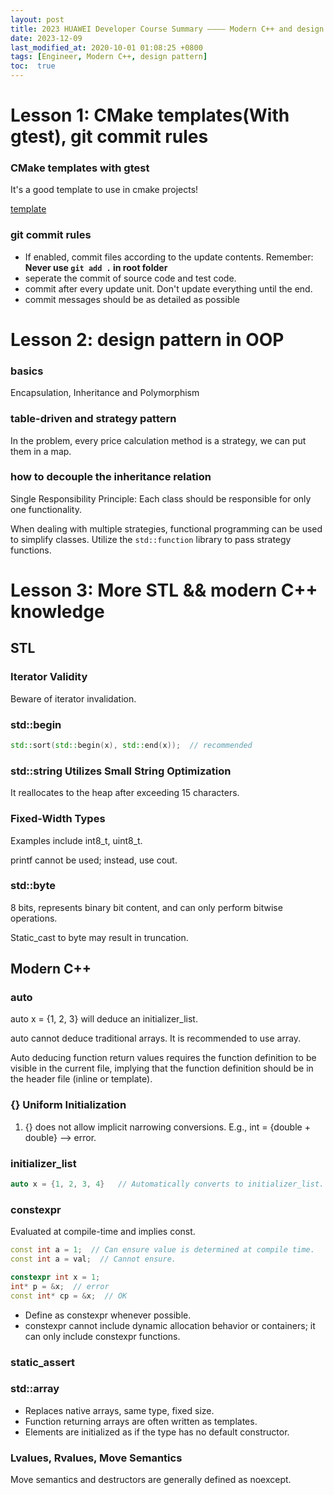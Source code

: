 ```yaml
---
layout: post
title: 2023 HUAWEI Developer Course Summary ———— Modern C++ and design pattern
date: 2023-12-09
last_modified_at: 2020-10-01 01:08:25 +0800
tags: [Engineer, Modern C++, design pattern]
toc:  true
---
```


# Lesson 1: CMake templates(With gtest), git commit rules

### CMake templates with gtest
It's a good template to use in cmake projects!

[template](https://github.com/N-E-E/1_developer_test)

### git commit rules
- If enabled, commit files according to the update contents. Remember: **Never use `git add .` in root folder**
- seperate the commit of source code and test code.
- commit after every update unit. Don't update everything until the end.
- commit messages should be as detailed as possible

# Lesson 2: design pattern in OOP
### basics
Encapsulation, Inheritance and Polymorphism

### table-driven and strategy pattern
In the problem, every price calculation method is a strategy, we can put them in a map.

### how to decouple the inheritance relation
Single Responsibility Principle: Each class should be responsible for only one functionality.

When dealing with multiple strategies, functional programming can be used to simplify classes. Utilize the `std::function` library to pass strategy functions.

# Lesson 3: More STL && modern C++ knowledge
## STL

### Iterator Validity

Beware of iterator invalidation.

### std::begin

```cpp
std::sort(std::begin(x), std::end(x));  // recommended
```
### std::string Utilizes Small String Optimization
It reallocates to the heap after exceeding 15 characters.

### Fixed-Width Types
Examples include int8_t, uint8_t.

printf cannot be used; instead, use cout.

### std::byte
8 bits, represents binary bit content, and can only perform bitwise operations.

Static_cast to byte may result in truncation.

## Modern C++
### auto
auto x = {1, 2, 3} will deduce an initializer_list.

auto cannot deduce traditional arrays. It is recommended to use array.

Auto deducing function return values requires the function definition to be visible in the current file, implying that the function definition should be in the header file (inline or template).

### {} Uniform Initialization
1. {} does not allow implicit narrowing conversions. E.g., int = {double + double} --> error.

### initializer_list
```cpp
auto x = {1, 2, 3, 4}   // Automatically converts to initializer_list. Assumes all elements have consistent types.
```

### constexpr
Evaluated at compile-time and implies const.
```cpp
const int a = 1;  // Can ensure value is determined at compile time.
const int a = val;  // Cannot ensure.

constexpr int x = 1;
int* p = &x;  // error
const int* cp = &x;  // OK
```
- Define as constexpr whenever possible.
- constexpr cannot include dynamic allocation behavior or containers; it can only include constexpr functions.

### static_assert

### std::array
- Replaces native arrays, same type, fixed size.
- Function returning arrays are often written as templates.
- Elements are initialized as if the type has no default constructor.

### Lvalues, Rvalues, Move Semantics
Move semantics and destructors are generally defined as noexcept.



